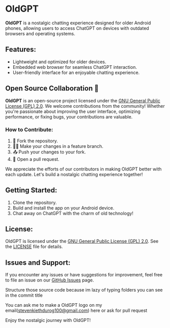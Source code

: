 # OldGPT
**OldGPT** is a nostalgic chatting experience designed for older Android phones, allowing users to access ChatGPT on devices with outdated browsers and operating systems.

## Features:
- Lightweight and optimized for older devices.
- Embedded web browser for seamless ChatGPT interaction.
- User-friendly interface for an enjoyable chatting experience.

## Open Source Collaboration 🤝

**OldGPT** is an open-source project licensed under the [GNU General Public License (GPL) 2.0](https://github.com/stevenkiethanete/OldGPT/blob/main/LICENSE). We welcome contributions from the community! Whether you're passionate about improving the user interface, optimizing performance, or fixing bugs, your contributions are valuable.

### How to Contribute:
1. 🍴 Fork the repository.
2. 👩‍💻 Make your changes in a feature branch.
3. 📤 Push your changes to your fork.
4. 🤲 Open a pull request.

We appreciate the efforts of our contributors in making OldGPT better with each update. Let's build a nostalgic chatting experience together!

## Getting Started:
1. Clone the repository.
2. Build and install the app on your Android device.
3. Chat away on ChatGPT with the charm of old technology!

## License:
OldGPT is licensed under the [GNU General Public License (GPL) 2.0](https://github.com/stevenkiethanete/OldGPT/blob/main/LICENSE). See the [LICENSE](https://github.com/stevenkiethanete/OldGPT/blob/main/LICENSE) file for details.

## Issues and Support:
If you encounter any issues or have suggestions for improvement, feel free to file an issue on our [GitHub Issues](https://github.com/stevenkiethanete/OldGPT/issues) page.

Structure those source code because im lazy of typing folders you can see in the commit title

You can ask me to make a OldGPT logo on my email(stevenkiethdurog100@gmail.com) here or ask for pull request

Enjoy the nostalgic journey with OldGPT!
